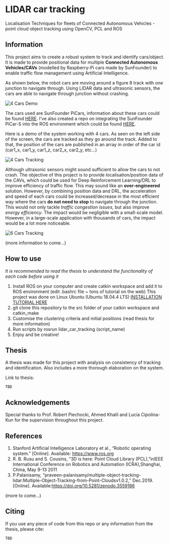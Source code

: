 # LIDAR car tracking
Localisation Techniques for fleets of Connected Autonomous Vehicles - point cloud object tracking using OpenCV, PCL and ROS

## Information
This project aims to create a robust system to track and identify cars/object. It is made to provide positional data for multiple **Connected Autonomous Vehicles/CAVs** (modelled by Raspberry-Pi cars made by SunFounder) to enable traffic flow management using Artificial Intelligence.

As shown below, the robot cars are moving around a figure 8 track with one junction to navigate through. Using LIDAR data and ultrasonic sensors, the cars are able to navigate through junction without crashing.

![4 Cars Demo](https://media.giphy.com/media/fsJx47EhhA4HDu85lc/giphy.gif)

The cars used are SunFounder PiCars, information about these cars could be found [HERE](https://www.sunfounder.com/picar-s-kit.html). I've also created a repo on integrating the SunFounder PiCar-S into the ROS environment which could be found [HERE](https://github.com/ryonaldteofilo/picar-s_rosintegration).

Here is a demo of the system working with 4 cars. As seen on the left side of the screen, the cars are tracked as they go around the track. Added to that, the position of the cars are published in an array in order of the car id (car1_x, car1_y, car1_z, car2_x, car2_y, etc...)

![4 Cars Tracking](https://media.giphy.com/media/XZ0kGoPJTgm52Y4oTR/giphy.gif)

Although ultrasonic sensors might sound sufficient to allow the cars to not crash. The objective of this project is to provide localisation/position data of the CAVs, which could be used for Deep Reinforcement Learning/DRL to improve efficiency of traffic flow.
This may sound like an **over-engineered** solution. However, by combining position data and DRL, the acceleration and speed of each cars could be increased/decrease in the most efficient way where the cars **do not need to stop** to navigate through the junction. This would not only tackle _traffic congestion issues_, but also improve _energy efficiency_. The impact would be negligible with a small-scale model. However, in a large-scale application with thousands of cars, the impact would be a lot more noticeable. 

![6 Cars Tracking](https://media.giphy.com/media/XDXWXwmfKUJWz9w4G0/giphy.gif)

(more information to come...)

## How to use
_It is recommended to read the thesis to understand the functionality of each code before using it_

1. Install ROS on your computer and create catkin workspace and add it to ROS environment (edit .bashrc file ~ tons of tutorial on the web)
This project was done on Linux Ubuntu (Ubuntu 18.04.4 LTS) [INSTALLATION TUTORIAL HERE](http://wiki.ros.org/melodic/Installation/Ubuntu)
2. git clone this repository to the src folder of your catkin workspace and catkin_make
3. Customise the clustering criteria and initial positions (read thesis for more information)
4. Run scripts by rosrun lidar_car_tracking (script_name)
4. Enjoy and be creative!

## Thesis
A thesis was made for this project with analysis on consistency of tracking and identification. Also includes a more thorough elaboration on the system.

Link to thesis:
```
TBD
```

## Acknowledgements
Special thanks to Prof. Robert Piechocki, Ahmed Khalil and Lucia Cipolina-Kun for the supervision throughout this project. 

## References
1. Stanford   Artificial   Intelligence   Laboratory   et   al.,   “Robotic   operating system.” [Online]. Available:  https://www.ros.org
2. R.  B.  Rusu  and  S.  Cousins,  “3D  is  here:   Point  Cloud  Library  (PCL),”inIEEE International Conference on Robotics and Automation (ICRA),Shanghai, China, May 9-13 2011
3. P.Palanisamy, “praveen-palanisamy/multiple-object-tracking-lidar:Multiple-Object-Tracking-from-Point-Cloudsv1.0.2,′′ Dec.2019.[Online]. Available:https://doi.org/10.5281/zenodo.3559186

(more to come...)

## Citing
If you use any piece of code from this repo or any information from the thesis, please cite:
```
TBD
```
